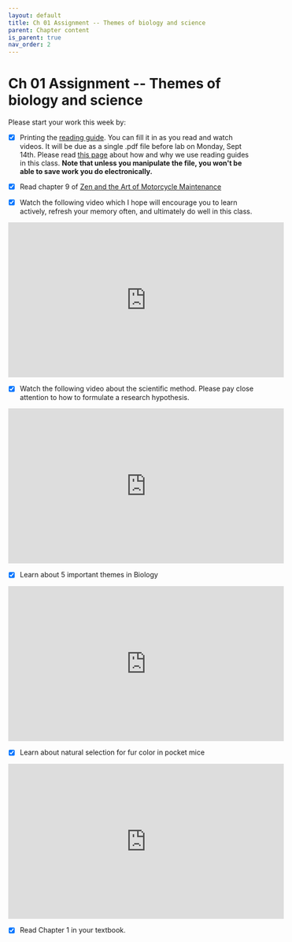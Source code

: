 ```yaml
---
layout: default
title: Ch 01 Assignment -- Themes of biology and science
parent: Chapter content
is_parent: true
nav_order: 2
---
```


# Ch 01 Assignment -- Themes of biology and science

Please start your work this week by:

  - [x] Printing the [reading guide](ch01_rg.html). You can fill it in as you read and watch videos. It will be due as a single .pdf file before lab on Monday, Sept 14th. Please read [this page](ch01_intro.md) about how and why we use reading guides in this class. **Note that unless you manipulate the file, you won't be able to save work you do electronically.**

  - [x] Read chapter 9 of [Zen and the Art of Motorcycle Maintenance]({{site.url}}/b40/assets/ch01/ZenAndTheArt_embedded.pdf)

  - [x] Watch the following video which I hope will encourage you to learn actively, refresh your memory often, and ultimately do well in this class.
  <iframe width="560" height="315" src="https://www.youtube.com/embed/qcBUlywj_3Y" frameborder="0" allow="accelerometer; autoplay; encrypted-media; gyroscope; picture-in-picture" allowfullscreen></iframe>

  - [x] Watch the following video about the scientific method. Please pay close attention to how to formulate a research hypothesis.
<iframe width="560" height="315" src="https://www.youtube.com/embed/GDoZv09jcUo" frameborder="0" allow="accelerometer; autoplay; encrypted-media; gyroscope; picture-in-picture" allowfullscreen></iframe>

  - [x] Learn about 5 important themes in Biology
<iframe width="560" height="315" src="https://www.youtube.com/embed/lueHyXYEuHs" frameborder="0" allow="accelerometer; autoplay; encrypted-media; gyroscope; picture-in-picture" allowfullscreen></iframe>

  - [x] Learn about natural selection for fur color in pocket mice
 <iframe width="560" height="315" src="https://www.youtube.com/embed/sjeSEngKGrg" frameborder="0" allow="accelerometer; autoplay; encrypted-media; gyroscope; picture-in-picture" allowfullscreen></iframe>

  - [x] Read Chapter 1 in your textbook.
